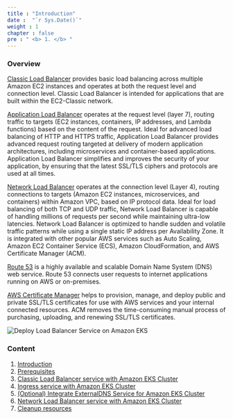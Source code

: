 ```yaml
---
title : "Introduction"
date :  "`r Sys.Date()`" 
weight : 1 
chapter : false
pre : " <b> 1. </b> "
---
```

### Overview

[Classic Load Balancer](https://aws.amazon.com/elasticloadbalancing/classic-load-balancer/) provides basic load balancing across multiple Amazon EC2 instances and operates at both the request level and connection level. Classic Load Balancer is intended for applications that are built within the EC2-Classic network. 


[Application Load Balancer](https://aws.amazon.com/elasticloadbalancing/application-load-balancer/) operates at the request level (layer 7), routing traffic to targets (EC2 instances, containers, IP addresses, and Lambda functions) based on the content of the request. Ideal for advanced load balancing of HTTP and HTTPS traffic, Application Load Balancer provides advanced request routing targeted at delivery of modern application architectures, including microservices and container-based applications. Application Load Balancer simplifies and improves the security of your application, by ensuring that the latest SSL/TLS ciphers and protocols are used at all times.

[Network Load Balancer](https://aws.amazon.com/elasticloadbalancing/network-load-balancer/) operates at the connection level (Layer 4), routing connections to targets (Amazon EC2 instances, microservices, and containers) within Amazon VPC, based on IP protocol data. Ideal for load balancing of both TCP and UDP traffic, Network Load Balancer is capable of handling millions of requests per second while maintaining ultra-low latencies. Network Load Balancer is optimized to handle sudden and volatile traffic patterns while using a single static IP address per Availability Zone. It is integrated with other popular AWS services such as Auto Scaling, Amazon EC2 Container Service (ECS), Amazon CloudFormation, and AWS Certificate Manager (ACM).

[Route 53](https://aws.amazon.com/route53/) is a highly available and scalable Domain Name System (DNS) web service. Route 53 connects user requests to internet applications running on AWS or on-premises.

[AWS Certificate Manager](https://aws.amazon.com/certificate-manager/) helps to provision, manage, and deploy public and private SSL/TLS certificates for use with AWS services and your internal connected resources. ACM removes the time-consuming manual process of purchasing, uploading, and renewing SSL/TLS certificates.


![Deploy Load Balancer Service on Amazon EKS](../images/eksingress.png?pc=60pt)


### Content

1. [Introduction](../1-introduce/)
2. [Prerequisites](../2-prerequiste/)
3. [Classic Load Balancer service with Amazon EKS Cluster](../3-clbnlbwitheks/)
4. [Ingress service with Amazon EKS Cluster](../4-ingresswitheks/)
5. [(Optional) Integrate ExternalDNS Service for Amazon EKS Cluster](../5-dnsingresswitheks/)
6. [Network Load Balancer service with Amazon EKS Cluster](../6-nlbwitheks/)
7. [Cleanup resources](../7-cleanup/)